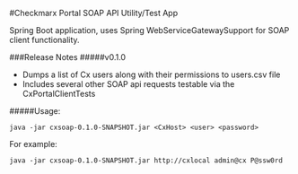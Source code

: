 #Checkmarx Portal SOAP API Utility/Test App

Spring Boot application, uses Spring WebServiceGatewaySupport for SOAP client functionality.

###Release Notes
#####v0.1.0
* Dumps a list of Cx users along with their permissions to users.csv file
* Includes several other SOAP api requests testable via the CxPortalClientTests

#####Usage:

```
java -jar cxsoap-0.1.0-SNAPSHOT.jar <CxHost> <user> <password>
```
For example: 

```
java -jar cxsoap-0.1.0-SNAPSHOT.jar http://cxlocal admin@cx P@ssw0rd
```
